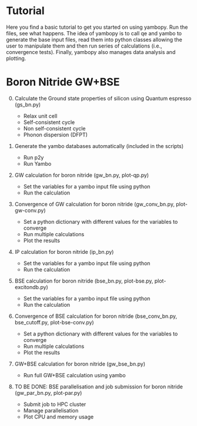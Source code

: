 Tutorial
========

Here you find a basic tutorial to get you started on using yambopy.
Run the files, see what happens.
The idea of yambopy is to call qe and yambo to generate the base input files, read them into python classes allowing the user to manipulate them and then run series of calculations (i.e., convergence tests). Finally, yambopy also manages data analysis and plotting.

Boron Nitride GW+BSE
==============

0. Calculate the Ground state properties of silicon using Quantum espresso (gs_bn.py)
    - Relax unit cell
    - Self-consistent cycle
    - Non self-consistent cycle
    - Phonon dispersion (DFPT)

1. Generate the yambo databases automatically (included in the scripts)
    - Run p2y
    - Run Yambo

2. GW calculation for boron nitride (gw_bn.py, plot-qp.py)
    - Set the variables for a yambo input file using python
    - Run the calculation

3. Convergence of GW calculation for boron nitride (gw_conv_bn.py, plot-gw-conv.py)
    - Set a python dictionary with different values for the variables to converge
    - Run multiple calculations
    - Plot the results

4. IP calculation for boron nitride (ip_bn.py)
    - Set the variables for a yambo input file using python
    - Run the calculation

5. BSE calculation for boron nitride (bse_bn.py, plot-bse.py, plot-excitondb.py)
    - Set the variables for a yambo input file using python
    - Run the calculation

6. Convergence of BSE calculation for boron nitride (bse_conv_bn.py, bse_cutoff.py, plot-bse-conv.py)
    - Set a python dictionary with different values for the variables to converge
    - Run multiple calculations
    - Plot the results

7. GW+BSE calculation for boron nitride (gw_bse_bn.py)
    - Run full GW+BSE calculation using yambo

8. TO BE DONE: BSE parallelisation and job submission for boron nitride (gw_par_bn.py, plot-par.py)
    - Submit job to HPC cluster
    - Manage parallelisation
    - Plot CPU and memory usage
